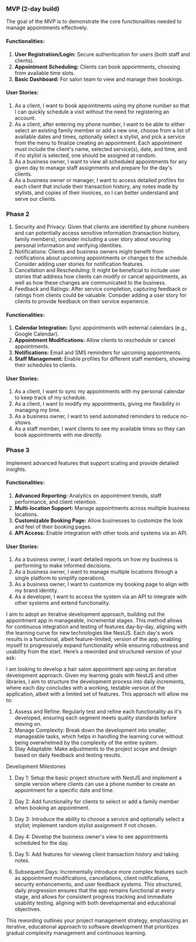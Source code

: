 ### **MVP (2-day build)**
The goal of the MVP is to demonstrate the core functionalities needed to manage appointments effectively.

#### **Functionalities:**
1. **User Registration/Login:** Secure authentication for users (both staff and clients).
2. **Appointment Scheduling:** Clients can book appointments, choosing from available time slots.
3. **Basic Dashboard:** For salon team to view and manage their bookings.

#### **User Stories:**
1. As a client, I want to book appointments using my phone number so that I can quickly schedule a visit without the need for registering an account.
2. As a client, after entering my phone number, I want to be able to either select an existing family member or add a new one, choose from a list of available dates and times, optionally select a stylist, and pick a service from the menu to finalize creating an appointment. Each appointment must include the client's name, selected service(s), date, and time, and if no stylist is selected, one should be assigned at random.
3. As a business owner, I want to view all scheduled appointments for any given day to manage staff assignments and prepare for the day's clients.
4. As a business owner or manager, I want to access detailed profiles for each client that include their transaction history, any notes made by stylists, and copies of their invoices, so I can better understand and serve our clients.

### **Phase 2**
1. Security and Privacy: Given that clients are identified by phone numbers and can potentially access sensitive information (transaction history, family members), consider including a user story about securing personal information and verifying identities.
2. Notifications: Clients and business owners might benefit from notifications about upcoming appointments or changes to the schedule. Consider adding user stories for notification features.
3. Cancellation and Rescheduling: It might be beneficial to include user stories that address how clients can modify or cancel appointments, as well as how these changes are communicated to the business.
4. Feedback and Ratings: After service completion, capturing feedback or ratings from clients could be valuable. Consider adding a user story for clients to provide feedback on their service experience.

#### **Functionalities:**
1. **Calendar Integration:** Sync appointments with external calendars (e.g., Google Calendar).
2. **Appointment Modifications:** Allow clients to reschedule or cancel appointments.
3. **Notifications:** Email and SMS reminders for upcoming appointments.
4. **Staff Management:** Enable profiles for different staff members, showing their schedules to clients.

#### **User Stories:**
1. As a client, I want to sync my appointments with my personal calendar to keep track of my schedule.
2. As a client, I want to modify my appointments, giving me flexibility in managing my time.
3. As a business owner, I want to send automated reminders to reduce no-shows.
4. As a staff member, I want clients to see my available times so they can book appointments with me directly.

### **Phase 3**
Implement advanced features that support scaling and provide detailed insights.

#### **Functionalities:**
1. **Advanced Reporting:** Analytics on appointment trends, staff performance, and client retention.
2. **Multi-location Support:** Manage appointments across multiple business locations.
3. **Customizable Booking Page:** Allow businesses to customize the look and feel of their booking pages.
4. **API Access:** Enable integration with other tools and systems via an API.

#### **User Stories:**
1. As a business owner, I want detailed reports on how my business is performing to make informed decisions.
2. As a business owner, I want to manage multiple locations through a single platform to simplify operations.
3. As a business owner, I want to customize my booking page to align with my brand identity.
4. As a developer, I want to access the system via an API to integrate with other systems and extend functionality.





I aim to adopt an iterative development approach, building out the appointment app in manageable, incremental stages. This method allows for continuous integration and testing of features day-by-day, aligning with the learning curve for new technologies like NestJS. Each day's work results in a functional, albeit feature-limited, version of the app, enabling myself to progressively expand functionality while ensuring robustness and usability from the start. Here’s a reworded and structured version of your ask:

I am looking to develop a hair salon appointment app using an iterative development approach. Given my learning goals with NestJS and other libraries, I aim to structure the development process into daily increments, where each day concludes with a working, testable version of the application, albeit with a limited set of features. This approach will allow me to:

1. Assess and Refine: Regularly test and refine each functionality as it's developed, ensuring each segment meets quality standards before moving on.
2. Manage Complexity: Break down the development into smaller, manageable tasks, which helps in handling the learning curve without being overwhelmed by the complexity of the entire system.
3. Stay Adaptable: Make adjustments to the project scope and design based on daily feedback and testing results.


Development Milestones
1. Day 1: Setup the basic project structure with NestJS and implement a simple version where clients can use a phone number to create an appointment for a specific date and time.
2. Day 2: Add functionality for clients to select or add a family member when booking an appointment.
3. Day 3: Introduce the ability to choose a service and optionally select a stylist; implement random stylist assignment if not chosen.
4. Day 4: Develop the business owner's view to see appointments scheduled for the day.
5. Day 5: Add features for viewing client transaction history and taking notes.

6. Subsequent Days: Incrementally introduce more complex features such as appointment modifications, cancellations, client notifications, security enhancements, and user feedback systems.
This structured, daily progression ensures that the app remains functional at every stage, and allows for consistent progress tracking and immediate usability testing, aligning with both developmental and educational objectives.

This rewording outlines your project management strategy, emphasizing an iterative, educational approach to software development that prioritizes gradual complexity management and continuous learning.